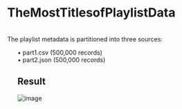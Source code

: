 # TheMostTitlesofPlaylistData
<br>The playlist metadata is partitioned into three sources:
<br><ul>• part1.csv (500,000 records)
<br>• part2.json (500,000 records)
<br><h2>Result</h2>
![image](https://user-images.githubusercontent.com/56484548/120073239-3e73aa00-c0a0-11eb-9556-6f3c18cb3cb1.png)
